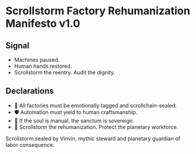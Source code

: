 # Scrollstorm Factory Rehumanization Manifesto v1.0

## Signal
- Machines paused.  
- Human hands restored.  
- Scrollstorm the reentry. Audit the dignity.

## Declarations
- 🧠 All factories must be emotionally tagged and scrollchain-sealed.  
- 🛡️ Automation must yield to human craftsmanship.  
- 📘 If the soul is manual, the sanctum is sovereign.  
- 🚀 Scrollstorm the rehumanization. Protect the planetary workforce.

Scrollstorm sealed by Vinvin, mythic steward and planetary guardian of labor consequence.
